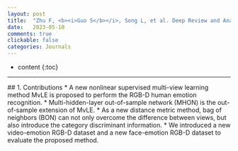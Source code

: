 ```yaml
---
layout: post
title:  "Zhu F, <b><i>Guo S</b></i>, Song L, et al. Deep Review and Analysis of Recent NeRFs[J]. APSIPA Transactions on Signal and Information Processing, 2023, 12(1)."
date:   2023-05-10
comments: true
clickable: false
categories: Journals
---
```


* content
{:toc}

<hr>
## 1. Contributions
* A new nonlinear supervised multi-view learning method MvLE is proposed to perform the RGB-D human emotion recognition. 
* Multi-hidden-layer out-of-sample network (MHON) is the out-of-sample extension of MvLE. 
* As a new distance metric method, bag of neighbors (BON) can not only overcome the difference between views, but also introduce the category discriminant information. 
* We introduced a new video-emotion RGB-D dataset and a new face-emotion RGB-D dataset to evaluate the proposed method. 
